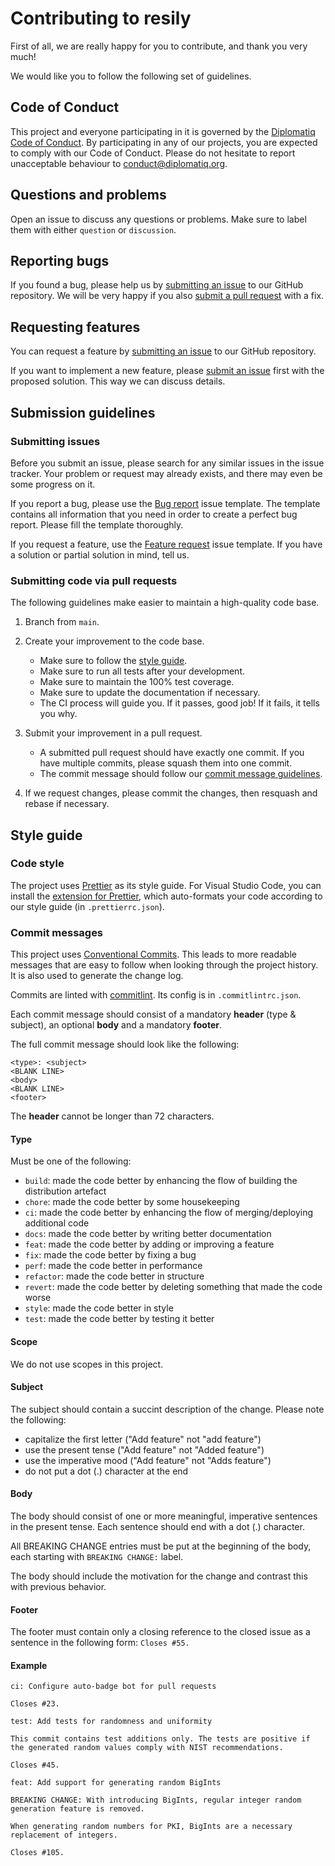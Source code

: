 # Contributing to resily

First of all, we are really happy for you to contribute, and thank you very much!

We would like you to follow the following set of guidelines.

## Code of Conduct

This project and everyone participating in it is governed by the [Diplomatiq Code of Conduct](https://github.com/Diplomatiq/resily/blob/main/CODE_OF_CONDUCT.md). By participating in any of our projects, you are expected to comply with our Code of Conduct. Please do not hesitate to report unacceptable behaviour to [conduct@diplomatiq.org](mailto:conduct@diplomatiq.org).

## Questions and problems

Open an issue to discuss any questions or problems. Make sure to label them with either `question` or `discussion`.

## Reporting bugs

If you found a bug, please help us by [submitting an issue](#submit-issue) to our GitHub repository. We will be very happy if you also [submit a pull request](#submit-pr) with a fix.

## Requesting features

You can request a feature by [submitting an issue](#submit-issue) to our GitHub repository.

If you want to implement a new feature, please [submit an issue](#submit-issue) first with the proposed solution. This way we can discuss details.

## Submission guidelines

### <a name="submit-issue"></a> Submitting issues

Before you submit an issue, please search for any similar issues in the issue tracker. Your problem or request may already exists, and there may even be some progress on it.

If you report a bug, please use the [Bug report](https://github.com/Diplomatiq/resily/issues/new?template=00_bug_report.md) issue template. The template contains all information that you need in order to create a perfect bug report. Please fill the template thoroughly.

If you request a feature, use the [Feature request](https://github.com/Diplomatiq/resily/issues/new?template=10_feature_request.md) issue template. If you have a solution or partial solution in mind, tell us.

### <a name="submit-pr"></a> Submitting code via pull requests

The following guidelines make easier to maintain a high-quality code base.

1. Branch from `main`.
2. Create your improvement to the code base.

    - Make sure to follow the [style guide](#style-guide).
    - Make sure to run all tests after your development.
    - Make sure to maintain the 100% test coverage.
    - Make sure to update the documentation if necessary.
    - The CI process will guide you. If it passes, good job! If it fails, it tells you why.

3. Submit your improvement in a pull request.

    - A submitted pull request should have exactly one commit. If you have multiple commits, please squash them into one commit.
    - The commit message should follow our [commit message guidelines](#commit-messages).

4. If we request changes, please commit the changes, then resquash and rebase if necessary.

## Style guide

### <a name="code-style"></a> Code style

The project uses [Prettier](https://prettier.io) as its style guide. For Visual Studio Code, you can install the [extension for Prettier](https://marketplace.visualstudio.com/items?itemName=esbenp.prettier-vscode), which auto-formats your code according to our style guide (in `.prettierrc.json`).

### <a name="commit-messages"></a> Commit messages

This project uses [Conventional Commits](https://www.conventionalcommits.org). This leads to more readable messages that are easy to follow when looking through the project history. It is also used to generate the change log.

Commits are linted with [commitlint](https://commitlint.js.org). Its config is in `.commitlintrc.json`.

Each commit message should consist of a mandatory **header** (type & subject), an optional **body** and a mandatory **footer**.

The full commit message should look like the following:

```
<type>: <subject>
<BLANK LINE>
<body>
<BLANK LINE>
<footer>
```

The **header** cannot be longer than 72 characters.

#### Type

Must be one of the following:

-   `build`: made the code better by enhancing the flow of building the distribution artefact
-   `chore`: made the code better by some housekeeping
-   `ci`: made the code better by enhancing the flow of merging/deploying additional code
-   `docs`: made the code better by writing better documentation
-   `feat`: made the code better by adding or improving a feature
-   `fix`: made the code better by fixing a bug
-   `perf`: made the code better in performance
-   `refactor`: made the code better in structure
-   `revert`: made the code better by deleting something that made the code worse
-   `style`: made the code better in style
-   `test`: made the code better by testing it better

#### Scope

We do not use scopes in this project.

#### Subject

The subject should contain a succint description of the change. Please note the following:

-   capitalize the first letter ("Add feature" not "add feature")
-   use the present tense ("Add feature" not "Added feature")
-   use the imperative mood ("Add feature" not "Adds feature")
-   do not put a dot (.) character at the end

#### Body

The body should consist of one or more meaningful, imperative sentences in the present tense. Each sentence should end with a dot (.) character.

All BREAKING CHANGE entries must be put at the beginning of the body, each starting with `BREAKING CHANGE:` label.

The body should include the motivation for the change and contrast this with previous behavior.

#### Footer

The footer must contain only a closing reference to the closed issue as a sentence in the following form: `Closes #55.`

#### Example

```
ci: Configure auto-badge bot for pull requests

Closes #23.
```

```
test: Add tests for randomness and uniformity

This commit contains test additions only. The tests are positive if the generated random values comply with NIST recommendations.

Closes #45.
```

```
feat: Add support for generating random BigInts

BREAKING CHANGE: With introducing BigInts, regular integer random generation feature is removed.

When generating random numbers for PKI, BigInts are a necessary replacement of integers.

Closes #105.
```
